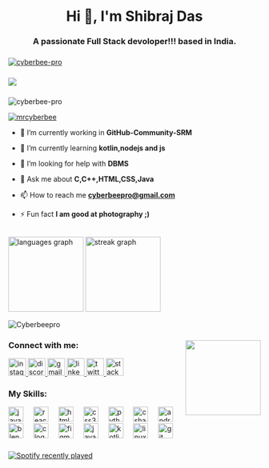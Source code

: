 <h1 align="center">Hi 👋, I'm Shibraj Das</h1>
<h3 align="center">A passionate Full Stack devoloper!!! based in India.</h3>

###


<p align="left"> <a href="https://github.com/ryo-ma/github-profile-trophy"><img src="https://github-profile-trophy.vercel.app/?username=cyberbee-pro" alt="cyberbee-pro" /></a> </p>

###
<div align="left">
  <img src="https://visitor-badge.laobi.icu/badge?page_id=Cyberbee-pro.Cyberbee-pro&"  />
</div>

###
<p align="left"> <img src="https://komarev.com/ghpvc/?username=cyberbee-pro&label=Profile%20views&color=0e75b6&style=flat" alt="cyberbee-pro" /> </p>


<p align="left"> <a href="https://twitter.com/mrcyberbee" target="blank"><img src="https://img.shields.io/twitter/follow/mrcyberbee?logo=twitter&style=for-the-badge" alt="mrcyberbee" /></a> </p>

- 🔭 I’m currently working in **GitHub-Community-SRM** 

- 🌱 I’m currently learning **kotlin,nodejs and js**

<!-- 👯 I’m looking to collaborate on--> 

- 🤝 I’m looking for help with **DBMS**

- 💬 Ask me about **C,C++,HTML,CSS,Java**

- 📫 How to reach me **cyberbeepro@gmail.com**

- ⚡ Fun fact **I am good at photography ;)**

<br clear="both">

<div >
  <img src="https://github-readme-stats.vercel.app/api/top-langs?username=Cyberbee-pro&locale=en&hide_title=false&layout=compact&card_width=320&langs_count=5&theme=dracula&hide_border=true" height="150" alt="languages graph"  />
  
  <img src="https://streak-stats.demolab.com?user=Cyberbee-pro&locale=en&mode=daily&theme=dracula&hide_border=true&border_radius=5" height="150" alt="streak graph"  />
  <p align="left"> <img src="https://github-readme-stats.vercel.app/api?username=Cyberbee-pro&show_icons=true&theme=gotham&hide_border=true" alt="Cyberbeepro" />

</div>

###

<img align="right" height="150" src="https://i.pinimg.com/originals/29/d2/5c/29d25ccd5a0e64ac277f56d0701ef74c.gif"  />

###

<h3 align="left">Connect with me:</h3>
<div align="left">
  <a href="https://instagram.com/cyberbee_pro" target="_blank">
    <img src="https://img.shields.io/static/v1?message=Instagram&logo=instagram&label=&color=E4405F&logoColor=white&labelColor=&style=for-the-badge" height="35" alt="instagram logo"  />
  </a>
  <a href="https://discord.gg/cyberbee" target="_blank">
    <img src="https://img.shields.io/static/v1?message=Discord&logo=discord&label=&color=7289DA&logoColor=white&labelColor=&style=for-the-badge" height="35" alt="discord logo"  />
  </a>
  <a href="cyberbeepro@gmail.com" target="_blank">
    <img src="https://img.shields.io/static/v1?message=Gmail&logo=gmail&label=&color=D14836&logoColor=white&labelColor=&style=for-the-badge" height="35" alt="gmail logo"  />
  </a>
  <a href="https://www.linkedin.com/in/shibraj-das" target="_blank">
    <img src="https://img.shields.io/static/v1?message=LinkedIn&logo=linkedin&label=&color=0077B5&logoColor=white&labelColor=&style=for-the-badge" height="35" alt="linkedin logo"  />
  </a>
  <a href="https://twitter.com/mrcyberbee" target="_blank">
    <img src="https://img.shields.io/static/v1?message=Twitter&logo=twitter&label=&color=1DA1F2&logoColor=white&labelColor=&style=for-the-badge" height="35" alt="twitter logo"  />
  </a>
  <a href="https://stackoverflow.com/users/cyberbee _pro" target="_blank">
    <img src="https://img.shields.io/static/v1?message=Stackoverflow&logo=stackoverflow&label=&color=FE7A16&logoColor=white&labelColor=&style=for-the-badge" height="35" alt="stackoverflow logo"  />
  </a>
</div>

###


<h3 align="left">My Skills:</h3>

<div align="left">
  <img src="https://cdn.jsdelivr.net/gh/devicons/devicon/icons/javascript/javascript-original.svg" height="30" alt="javascript logo"  />
  <img width="12" />
  <img src="https://cdn.jsdelivr.net/gh/devicons/devicon/icons/react/react-original.svg" height="30" alt="react logo"  />
  <img width="12" />
  <img src="https://cdn.jsdelivr.net/gh/devicons/devicon/icons/html5/html5-original.svg" height="30" alt="html5 logo"  />
  <img width="12" />
  <img src="https://cdn.jsdelivr.net/gh/devicons/devicon/icons/css3/css3-original.svg" height="30" alt="css3 logo"  />
  <img width="12" />
  <img src="https://cdn.jsdelivr.net/gh/devicons/devicon/icons/python/python-original.svg" height="30" alt="python logo"  />
  <img width="12" />
  <img src="https://cdn.jsdelivr.net/gh/devicons/devicon/icons/csharp/csharp-original.svg" height="30" alt="csharp logo"  />
  <img width="12" />
  <img src="https://cdn.jsdelivr.net/gh/devicons/devicon/icons/android/android-original.svg" height="30" alt="android logo"  />
  <img width="12" />
  <img src="https://cdn.jsdelivr.net/gh/devicons/devicon/icons/blender/blender-original.svg" height="30" alt="blender logo"  />
  <img width="12" />
  <img src="https://cdn.jsdelivr.net/gh/devicons/devicon/icons/c/c-original.svg" height="30" alt="c logo"  />
  <img width="12" />
  <img src="https://cdn.jsdelivr.net/gh/devicons/devicon/icons/figma/figma-original.svg" height="30" alt="figma logo"  />
  <img width="12" />
  <img src="https://cdn.jsdelivr.net/gh/devicons/devicon/icons/java/java-original.svg" height="30" alt="java logo"  />
  <img width="12" />
  <img src="https://cdn.jsdelivr.net/gh/devicons/devicon/icons/kotlin/kotlin-original.svg" height="30" alt="kotlin logo"  />
  <img width="12" />
  <img src="https://cdn.jsdelivr.net/gh/devicons/devicon/icons/linux/linux-original.svg" height="30" alt="linux logo"  />
  <img width="12" />
  <img src="https://cdn.jsdelivr.net/gh/devicons/devicon/icons/git/git-original.svg" height="30" alt="git logo"  />
</div>

###



###

<div align="left">
  <a href="https://open.spotify.com/user/xfb8r5uyjbxml00sdsy72iooj">
    <img src="https://spotify-recently-played-readme.vercel.app/api?user=xfb8r5uyjbxml00sdsy72iooj&count=5&unique=false" alt="Spotify recently played"  />
  </a>
</div>

###



###
